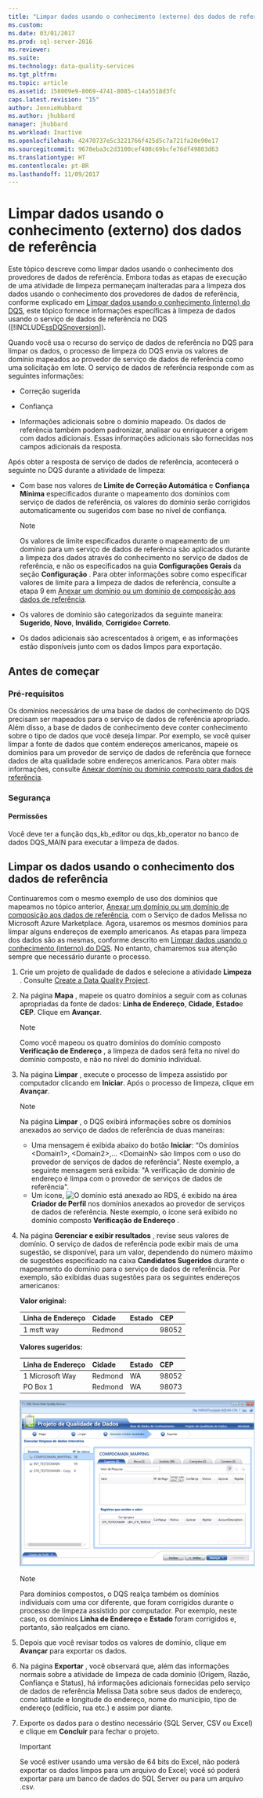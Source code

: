 ```yaml
---
title: "Limpar dados usando o conhecimento (externo) dos dados de referência | Microsoft Docs"
ms.custom: 
ms.date: 03/01/2017
ms.prod: sql-server-2016
ms.reviewer: 
ms.suite: 
ms.technology: data-quality-services
ms.tgt_pltfrm: 
ms.topic: article
ms.assetid: 158009e9-8069-4741-8085-c14a5518d3fc
caps.latest.revision: "15"
author: JennieHubbard
ms.author: jhubbard
manager: jhubbard
ms.workload: Inactive
ms.openlocfilehash: 42470737e5c3221766f425d5c7a721fa20e90e17
ms.sourcegitcommit: 9678eba3c2d3100cef408c69bcfe76df49803d63
ms.translationtype: HT
ms.contentlocale: pt-BR
ms.lasthandoff: 11/09/2017
---
```

# <a name="cleanse-data-using-reference-data-external-knowledge"></a>Limpar dados usando o conhecimento (externo) dos dados de referência
  Este tópico descreve como limpar dados usando o conhecimento dos provedores de dados de referência. Embora todas as etapas de execução de uma atividade de limpeza permaneçam inalteradas para a limpeza dos dados usando o conhecimento dos provedores de dados de referência, conforme explicado em [Limpar dados usando o conhecimento &#40;interno&#41; do DQS](../data-quality-services/cleanse-data-using-dqs-internal-knowledge.md), este tópico fornece informações específicas à limpeza de dados usando o serviço de dados de referência no DQS ([!INCLUDE[ssDQSnoversion](../includes/ssdqsnoversion-md.md)]).  
  
 Quando você usa o recurso do serviço de dados de referência no DQS para limpar os dados, o processo de limpeza do DQS envia os valores de domínio mapeados ao provedor de serviço de dados de referência como uma solicitação em lote. O serviço de dados de referência responde com as seguintes informações:  
  
-   Correção sugerida  
  
-   Confiança  
  
-   Informações adicionais sobre o domínio mapeado. Os dados de referência também podem padronizar, analisar ou enriquecer a origem com dados adicionais. Essas informações adicionais são fornecidas nos campos adicionais da resposta.  
  
 Após obter a resposta de serviço de dados de referência, acontecerá o seguinte no DQS durante a atividade de limpeza:  
  
-   Com base nos valores de **Limite de Correção Automática** e **Confiança Mínima** especificados durante o mapeamento dos domínios com serviço de dados de referência, os valores do domínio serão corrigidos automaticamente ou sugeridos com base no nível de confiança.  
  
    > [!NOTE]  
    >  Os valores de limite especificados durante o mapeamento de um domínio para um serviço de dados de referência são aplicados durante a limpeza dos dados através do conhecimento no serviço de dados de referência, e não os especificados na guia **Configurações Gerais** da seção **Configuração** . Para obter informações sobre como especificar valores de limite para a limpeza de dados de referência, consulte a etapa 9 em [Anexar um domínio ou um domínio de composição aos dados de referência](../data-quality-services/attach-domain-or-composite-domain-to-reference-data.md).  
  
-   Os valores de domínio são categorizados da seguinte maneira: **Sugerido**, **Novo**, **Inválido**, **Corrigido**e **Correto**.  
  
-   Os dados adicionais são acrescentados à origem, e as informações estão disponíveis junto com os dados limpos para exportação.  
  
## <a name="before-you-begin"></a>Antes de começar  
  
###  <a name="Prerequisites"></a> Pré-requisitos  
 Os domínios necessários de uma base de dados de conhecimento do DQS precisam ser mapeados para o serviço de dados de referência apropriado. Além disso, a base de dados de conhecimento deve conter conhecimento sobre o tipo de dados que você deseja limpar. Por exemplo, se você quiser limpar a fonte de dados que contém endereços americanos, mapeie os domínios para um provedor de serviço de dados de referência que fornece dados de alta qualidade sobre endereços americanos. Para obter mais informações, consulte [Anexar domínio ou domínio composto para dados de referência](../data-quality-services/attach-domain-or-composite-domain-to-reference-data.md).  
  
###  <a name="Security"></a> Segurança  
  
####  <a name="Permissions"></a> Permissões  
 Você deve ter a função dqs_kb_editor ou dqs_kb_operator no banco de dados DQS_MAIN para executar a limpeza de dados.  
  
##  <a name="Cleanse"></a> Limpar os dados usando o conhecimento dos dados de referência  
 Continuaremos com o mesmo exemplo de uso dos domínios que mapeamos no tópico anterior, [Anexar um domínio ou um domínio de composição aos dados de referência](../data-quality-services/attach-domain-or-composite-domain-to-reference-data.md), com o Serviço de dados Melissa no Microsoft Azure Marketplace. Agora, usaremos os mesmos domínios para limpar alguns endereços de exemplo americanos. As etapas para limpeza dos dados são as mesmas, conforme descrito em [Limpar dados usando o conhecimento &#40;interno&#41; do DQS](../data-quality-services/cleanse-data-using-dqs-internal-knowledge.md). No entanto, chamaremos sua atenção sempre que necessário durante o processo.  
  
1.  Crie um projeto de qualidade de dados e selecione a atividade **Limpeza** . Consulte [Create a Data Quality Project](../data-quality-services/create-a-data-quality-project.md).  
  
2.  Na página **Mapa** , mapeie os quatro domínios a seguir com as colunas apropriadas da fonte de dados: **Linha de Endereço**, **Cidade**, **Estado**e **CEP**. Clique em **Avançar**.  
  
    > [!NOTE]  
    >  Como você mapeou os quatro domínios do domínio composto **Verificação de Endereço** , a limpeza de dados será feita no nível do domínio composto, e não no nível do domínio individual.  
  
3.  Na página **Limpar** , execute o processo de limpeza assistido por computador clicando em **Iniciar**. Após o processo de limpeza, clique em **Avançar**.  
  
    > [!NOTE]  
    >  Na página **Limpar** , o DQS exibirá informações sobre os domínios anexados ao serviço de dados de referência de duas maneiras:  
    >   
    >  -   Uma mensagem é exibida abaixo do botão **Iniciar**: “Os domínios \<Domain1>, \<Domain2>,… \<DomainN> são limpos com o uso do provedor de serviços de dados de referência”. Neste exemplo, a seguinte mensagem será exibida: "A verificação de domínio de endereço é limpa com o provedor de serviços de dados de referência".  
    > -   Um ícone, ![O domínio está anexado ao RDS](../data-quality-services/media/dqs-rdsindicator.JPG "Domain is attached to RDS"), é exibido na área **Criador de Perfil** nos domínios anexados ao provedor de serviços de dados de referência. Neste exemplo, o ícone será exibido no domínio composto **Verificação de Endereço** .  
  
4.  Na página **Gerenciar e exibir resultados** , revise seus valores de domínio. O serviço de dados de referência pode exibir mais de uma sugestão, se disponível, para um valor, dependendo do número máximo de sugestões especificado na caixa **Candidatos Sugeridos** durante o mapeamento do domínio para o serviço de dados de referência. Por exemplo, são exibidas duas sugestões para os seguintes endereços americanos:  
  
     **Valor original:**  
  
    |Linha de Endereço|Cidade|Estado|CEP|  
    |------------------|----------|-----------|---------|  
    |1 msft way|Redmond||98052|  
  
     **Valores sugeridos:**  
  
    |Linha de Endereço|Cidade|Estado|CEP|  
    |------------------|----------|-----------|---------|  
    |1 Microsoft Way|Redmond|WA|98052|  
    |PO Box 1|Redmond|WA|98073|  
  
     ![Limpeza usando o serviço de dados de referência](../data-quality-services/media/dqs-rdscleansing.JPG "Cleansing using reference data service")  
  
    > [!NOTE]  
    >  Para domínios compostos, o DQS realça também os domínios individuais com uma cor diferente, que foram corrigidos durante o processo de limpeza assistido por computador. Por exemplo, neste caso, os domínios **Linha de Endereço** e **Estado** foram corrigidos e, portanto, são realçados em ciano.  
  
5.  Depois que você revisar todos os valores de domínio, clique em **Avançar** para exportar os dados.  
  
6.  Na página **Exportar** , você observará que, além das informações normais sobre a atividade de limpeza de cada domínio (Origem, Razão, Confiança e Status), há informações adicionais fornecidas pelo serviço de dados de referência Melissa Data sobre seus dados de endereço, como latitude e longitude do endereço, nome do município, tipo de endereço (edifício, rua etc.) e assim por diante.  
  
7.  Exporte os dados para o destino necessário (SQL Server, CSV ou Excel) e clique em **Concluir** para fechar o projeto.  
  
    > [!IMPORTANT]  
    >  Se você estiver usando uma versão de 64 bits do Excel, não poderá exportar os dados limpos para um arquivo do Excel; você só poderá exportar para um banco de dados do SQL Server ou para um arquivo .csv.  
  
  
